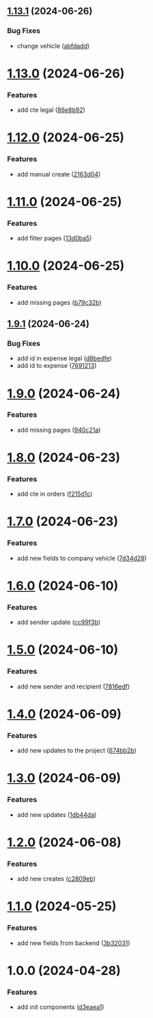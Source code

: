 ## [1.13.1](https://github.com/GabrielGuedess/TMS-Web/compare/v1.13.0...v1.13.1) (2024-06-26)


### Bug Fixes

* change vehicle ([abfdadd](https://github.com/GabrielGuedess/TMS-Web/commit/abfdadd0993228ca1de130c456d3db64fce43639))

# [1.13.0](https://github.com/GabrielGuedess/TMS-Web/compare/v1.12.0...v1.13.0) (2024-06-26)


### Features

* add cte legal ([86e8b92](https://github.com/GabrielGuedess/TMS-Web/commit/86e8b923d1a7a4f8867b6e652870b63579837688))

# [1.12.0](https://github.com/GabrielGuedess/TMS-Web/compare/v1.11.0...v1.12.0) (2024-06-25)


### Features

* add manual create ([2163d04](https://github.com/GabrielGuedess/TMS-Web/commit/2163d04ed990e7a34f203e9e9d8a7ad962c3d733))

# [1.11.0](https://github.com/GabrielGuedess/TMS-Web/compare/v1.10.0...v1.11.0) (2024-06-25)


### Features

* add filter pages ([13d0ba5](https://github.com/GabrielGuedess/TMS-Web/commit/13d0ba56adfab3e55e163b3e53fb069c100cda7a))

# [1.10.0](https://github.com/GabrielGuedess/TMS-Web/compare/v1.9.1...v1.10.0) (2024-06-25)


### Features

* add missing pages ([b79c32b](https://github.com/GabrielGuedess/TMS-Web/commit/b79c32bf2490cf9f5f25838c4e6bf7a03c1bf8a4))

## [1.9.1](https://github.com/GabrielGuedess/TMS-Web/compare/v1.9.0...v1.9.1) (2024-06-24)


### Bug Fixes

* add id in expense legal ([d8bedfe](https://github.com/GabrielGuedess/TMS-Web/commit/d8bedfed7c23a87ab1fe0f9a582b890fcb849d6c))
* add id to expense ([7691213](https://github.com/GabrielGuedess/TMS-Web/commit/76912139ca81308cf62c8ba5245f3952328ad863))

# [1.9.0](https://github.com/GabrielGuedess/TMS-Web/compare/v1.8.0...v1.9.0) (2024-06-24)


### Features

* add missing pages ([940c21a](https://github.com/GabrielGuedess/TMS-Web/commit/940c21acb3b0b1fcc5cf840deb478aba2c383633))

# [1.8.0](https://github.com/GabrielGuedess/TMS-Web/compare/v1.7.0...v1.8.0) (2024-06-23)


### Features

* add cte in orders ([f215d1c](https://github.com/GabrielGuedess/TMS-Web/commit/f215d1c68aff198e3b101ca1d8b40bfce0a30d4e))

# [1.7.0](https://github.com/GabrielGuedess/TMS-Web/compare/v1.6.0...v1.7.0) (2024-06-23)


### Features

* add new fields to company vehicle ([7d34d28](https://github.com/GabrielGuedess/TMS-Web/commit/7d34d28b8ae92480ceb9c3a29b7c36c0d505ab89))

# [1.6.0](https://github.com/GabrielGuedess/TMS-Web/compare/v1.5.0...v1.6.0) (2024-06-10)


### Features

* add sender update ([cc99f3b](https://github.com/GabrielGuedess/TMS-Web/commit/cc99f3beb5d467e535554a9f5594a7625a033a3f))

# [1.5.0](https://github.com/GabrielGuedess/TMS-Web/compare/v1.4.0...v1.5.0) (2024-06-10)


### Features

* add new sender and recipient ([7816edf](https://github.com/GabrielGuedess/TMS-Web/commit/7816edfc3068665e18f38eee736e73618f72ad0b))

# [1.4.0](https://github.com/GabrielGuedess/TMS-Web/compare/v1.3.0...v1.4.0) (2024-06-09)


### Features

* add new updates to the project ([674bb2b](https://github.com/GabrielGuedess/TMS-Web/commit/674bb2bfec62afaf983f5a3b69e0c676293297ce))

# [1.3.0](https://github.com/GabrielGuedess/TMS-Web/compare/v1.2.0...v1.3.0) (2024-06-09)


### Features

* add new updates ([1db44da](https://github.com/GabrielGuedess/TMS-Web/commit/1db44da328657feb5782ae681cabedc061f07f9a))

# [1.2.0](https://github.com/GabrielGuedess/TMS-Web/compare/v1.1.0...v1.2.0) (2024-06-08)


### Features

* add new creates ([c2809eb](https://github.com/GabrielGuedess/TMS-Web/commit/c2809ebd34178b9ee1f7d9d6f1ad9caedff1fbd3))

# [1.1.0](https://github.com/GabrielGuedess/TMS-Web/compare/v1.0.0...v1.1.0) (2024-05-25)


### Features

* add new fields from backend ([3b32031](https://github.com/GabrielGuedess/TMS-Web/commit/3b32031c9c79568cc3992ba7697617b8903347d4))

# 1.0.0 (2024-04-28)


### Features

* add init components ([d3eaea1](https://github.com/GabrielGuedess/TMS-Web/commit/d3eaea16e4f41aaf7f05902ad6a808c1bcc52254))
